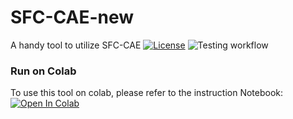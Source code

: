 # SFC-CAE-new
A handy tool to utilize SFC-CAE
[![License](https://img.shields.io/badge/License-Apache%202.0-blue.svg)](https://github.com/acse-jy220/SFC-CAE-Ready-to-use/blob/main/LICENSE)
![Testing workflow](https://github.com/acse-jy220/SFC-CAE-Ready-to-use/actions/workflows/test.yml/badge.svg)


### Run on Colab
To use this tool on colab, please refer to the instruction Notebook: [![Open In Colab](https://colab.research.google.com/assets/colab-badge.svg)](http://colab.research.google.com/github/acse-jy220/SFC-CAE-Ready-to-use/blob/main/Colab/Instruction_SFC_CAE.ipynb)
